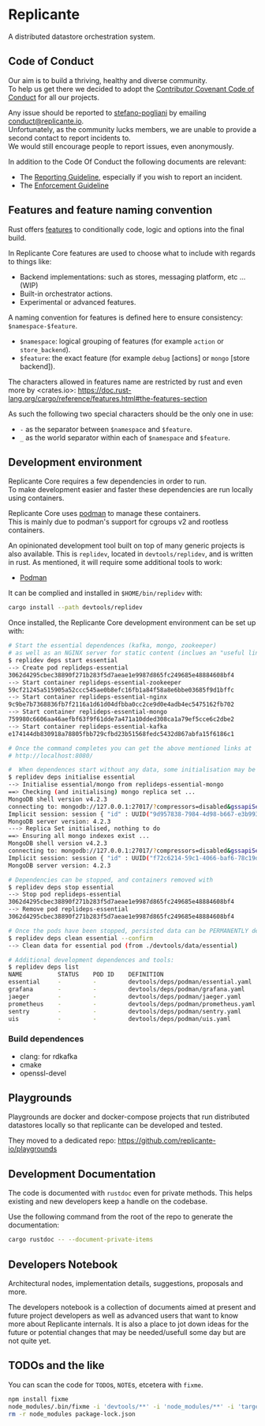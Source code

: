 # Replicante
A distributed datastore orchestration system.

## Code of Conduct
Our aim is to build a thriving, healthy and diverse community.  
To help us get there we decided to adopt the [Contributor Covenant Code of Conduct](https://www.contributor-covenant.org/)
for all our projects.

Any issue should be reported to [stefano-pogliani](https://github.com/stefano-pogliani)
by emailing [conduct@replicante.io](mailto:conduct@replicante.io).  
Unfortunately, as the community lucks members, we are unable to provide a second contact to report
incidents to.  
We would still encourage people to report issues, even anonymously.

In addition to the Code Of Conduct the following documents are relevant:

* The [Reporting Guideline](https://www.replicante.io/conduct/reporting), especially if you wish to
  report an incident.
* The [Enforcement Guideline](https://www.replicante.io/conduct/enforcing)

## Features and feature naming convention

Rust offers [features](https://doc.rust-lang.org/cargo/reference/features.html)
to conditionally code, logic and options into the final build.

In Replicante Core features are used to choose what to include with regards to things like:

* Backend implementations: such as stores, messaging platform, etc ... (WIP)
* Built-in orchestrator actions.
* Experimental or advanced features.

A naming convention for features is defined here to ensure consistency: `$namespace-$feature`.

* `$namespace`: logical grouping of features (for example `action` or `store_backend`).
* `$feature`: the exact feature (for example `debug` [actions] or `mongo` [store backend]).

The characters allowed in features name are restricted by rust and even more by <crates.io>:
<https://doc.rust-lang.org/cargo/reference/features.html#the-features-section>

As such the following two special characters should be the only one in use:

* `-` as the separator between `$namespace` and `$feature`.
* `_` as the world separator within each of `$namespace` and `$feature`.

## Development environment
Replicante Core requires a few dependencies in order to run.  
To make development easier and faster these dependencies are run locally using containers.

Replicante Core uses [podman](https://podman.io/) to manage these containers.  
This is mainly due to podman's support for cgroups v2 and rootless containers.

An opinionated development tool built on top of many generic projects is also available.
This is `replidev`, located in `devtools/replidev`, and is written in rust.
As mentioned, it will require some additional tools to work:

* [Podman](https://podman.io/)

It can be complied and installed in `$HOME/bin/replidev` with:

```bash
cargo install --path devtools/replidev
```

Once installed, the Replicante Core development environment can be set up with:

```bash
# Start the essential dependences (kafka, mongo, zookeeper)
# as well as an NGINX server for static content (inclues an "useful links" page).
$ replidev deps start essential
--> Create pod replideps-essential
3062d4295cbec38890f271b283f5d7aeae1e9987d865fc249685e48884608bf4
--> Start container replideps-essential-zookeeper
59cf21245a515905a52ccc545ae0b8efc16fb1a84f58a8e6bbe03685f9d1bffc
--> Start container replideps-essential-nginx
9c9be7b7368836fb7f2116a1d61d04dfbba0cc2ce9d0e4adb4ec5475162fb702
--> Start container replideps-essential-mongo
759980c6606aa46aefbf63f9f61dde7a471a10dded308ca1a79ef5cce6c2dbe2
--> Start container replideps-essential-kafka
e174144db830918a78805fbb729cfbd23b51568fedc5432d867abfa15f6186c1

# Once the command completes you can get the above mentioned links at
# http://localhost:8080/

#  When dependences start without any data, some initialisation may be required.
$ replidev deps initialise essential
--> Initialise essential/mongo from replideps-essential-mongo
==> Checking (and initialising) mongo replica set ...
MongoDB shell version v4.2.3
connecting to: mongodb://127.0.0.1:27017/?compressors=disabled&gssapiServiceName=mongodb
Implicit session: session { "id" : UUID("9d957838-7984-4d98-b667-e3b9937fb0d5") }
MongoDB server version: 4.2.3
---> Replica Set initialised, nothing to do
==> Ensuring all mongo indexes exist ...
MongoDB shell version v4.2.3
connecting to: mongodb://127.0.0.1:27017/?compressors=disabled&gssapiServiceName=mongodb
Implicit session: session { "id" : UUID("f72c6214-59c1-4066-baf6-78c19d61606d") }
MongoDB server version: 4.2.3

# Dependencies can be stopped, and containers removed with
$ replidev deps stop essential
--> Stop pod replideps-essential
3062d4295cbec38890f271b283f5d7aeae1e9987d865fc249685e48884608bf4
--> Remove pod replideps-essential
3062d4295cbec38890f271b283f5d7aeae1e9987d865fc249685e48884608bf4

# Once the pods have been stopped, persisted data can be PERMANENTLY deleted with
$ replidev deps clean essential --confirm
--> Clean data for essential pod (from ./devtools/data/essential)

# Additional development dependences and tools:
$ replidev deps list
NAME          STATUS    POD ID    DEFINITION   
essential     -         -         devtools/deps/podman/essential.yaml   
grafana       -         -         devtools/deps/podman/grafana.yaml   
jaeger        -         -         devtools/deps/podman/jaeger.yaml   
prometheus    -         -         devtools/deps/podman/prometheus.yaml   
sentry        -         -         devtools/deps/podman/sentry.yaml   
uis           -         -         devtools/deps/podman/uis.yaml
```

### Build dependences

* clang: for rdkafka
* cmake
* openssl-devel

## Playgrounds
Playgrounds are docker and docker-compose projects that run distributed
datastores locally so that replicante can be developed and tested.

They moved to a dedicated repo: <https://github.com/replicante-io/playgrounds>

## Development Documentation
The code is documented with `rustdoc` even for private methods.
This helps existing and new developers keep a handle on the codebase.

Use the following command from the root of the repo to generate the documentation:

```bash
cargo rustdoc -- --document-private-items
```

## Developers Notebook
Architectural nodes, implementation details, suggestions, proposals and more.

The developers notebook is a collection of documents aimed at present and future project developers
as well as advanced users that want to know more about Replicante internals.
It is also a place to jot down ideas for the future or potential changes that may be
needed/usefull some day but are not quite yet.

## TODOs and the like
You can scan the code for `TODO`s, `NOTE`s, etcetera with `fixme`.

```bash
npm install fixme
node_modules/.bin/fixme -i 'devtools/**' -i 'node_modules/**' -i 'target/**' '**/*.rs'
rm -r node_modules package-lock.json
```
